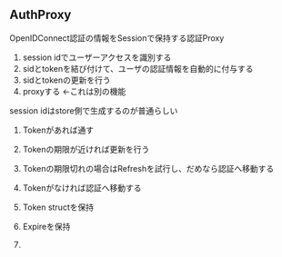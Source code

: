 ## AuthProxy

OpenIDConnect認証の情報をSessionで保持する認証Proxy


1. session idでユーザーアクセスを識別する
2. sidとtokenを結び付けて、ユーザの認証情報を自動的に付与する
3. sidとtokenの更新を行う
4. proxyする <-これは別の機能

session idはstore側で生成するのが普通らしい


1. Tokenがあれば通す
2. Tokenの期限が近ければ更新を行う
3. Tokenの期限切れの場合はRefreshを試行し、だめなら認証へ移動する
2. Tokenがなければ認証へ移動する

1. Token structを保持
2. Expireを保持
3. 